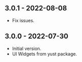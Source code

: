 ## 3.0.1 - 2022-08-08

* Fix issues.

## 3.0.0 - 2022-07-30

* Initial version.
* UI Widgets from yust package.
